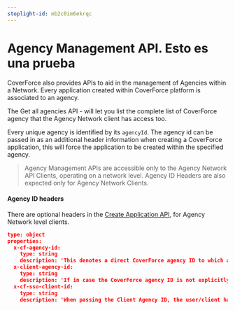 ```yaml
---
stoplight-id: mb2c0im6ekrqc
---
```


# Agency Management API. Esto es una prueba

CoverForce also provides APIs to aid in the management of Agencies within a Network. Every application created within CoverForce platform is associated to an agency.

The Get all agencies API - will let you list the complete list of CoverForce agency that the Agency Network client has access too.

Every unique agency is identified by its `agencyId`. The agency id can be passed in as an additional header information when creating a CoverForce application, this will force the application to be created within the specified agency.

>Agency Management APIs are accessible only to the Agency Network API Clients, operating on a network level. Agency ID Headers are also expected only for Agency Network Clients.

#### Agency ID headers
There are optional headers in the [Create Application API](https://coverforce.stoplight.io/docs/coverforce-api/224ba39a465c8-create-an-application), for Agency Network level clients.

```json json_schema
type: object
properties:
  x-cf-agency-id:
    type: string
    description: 'This denotes a direct CoverForce agency ID to which an application has to be associated.'
  x-client-agency-id:
    type: string
    description: 'If in case the CoverForce agency ID is not explicitly known, but the user is aware of the agency ID of the client system, the header attribute `x-client-agency-id` can be set. We will internally determine the agency to which the application has to be assoicated.'
  x-cf-sso-client-id:
    type: string
    description: 'When passing the Client Agency ID, the user/client has to also pass in the single sign-on (SSO) client ID and the system will internally determine the CoverForce agency ID mapped with the sso-client, for the given Client Agency ID.'
```
